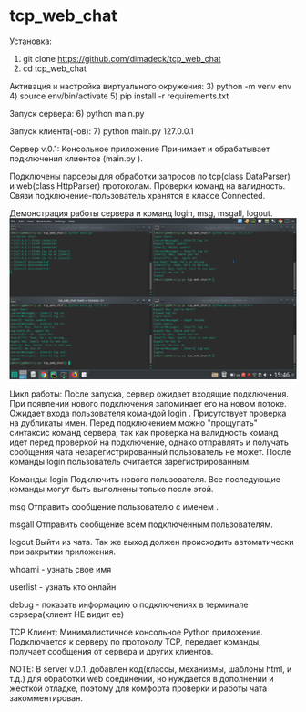 # tcp_web_chat

Установка:
1) git clone https://github.com/dimadeck/tcp_web_chat
2) cd tcp_web_chat

Активация и настройка виртуального окружения:
3) python -m venv env
4) source env/bin/activate
5) pip install -r requirements.txt

Запуск сервера:
6) python main.py

Запуск клиента(-ов):
7) python main.py 127.0.0.1

Сервер v.0.1:
Консольное приложение
Принимает и обрабатывает подключения клиентов (main.py <ip>).

Подключены парсеры для обработки запросов по tcp(class DataParser) и web(class HttpParser) протоколам.
Проверки команд на валидность.
Связи подключение-пользователь хранятся в классе Connected.

Демонстрация работы сервера и команд login, msg, msgall, logout.
![alt text](github01.png)

Цикл работы:
После запуска, сервер ожидает входящие подключения. При появлении нового подключения запоминает его на новом потоке.
Ожидает входа пользователя командой login <username>. Присутствует проверка на дубликаты имен. Перед подключением можно
"прощупать" синтаксис команд сервера, так как проверка на валидность команд идет перед проверкой на подключение,
однако отправлять и получать сообщения чата незарегистрированный пользователь не может. После команды login <username>
пользователь считается зарегистрированным.

Команды:
login <username> Подключить нового пользователя. Все последующие команды могут быть выполнены только после этой.

msg <username> <text> Отправить сообщение <text> пользователю с именем <username>.

msgall <text> Отправить сообщение <text> всем подключенным пользователям.

logout Выйти из чата. Так же выход должен происходить автоматически при закрытии приложения.

whoami - узнать свое имя

userlist - узнать кто онлайн

debug - показать информацию о подключениях в терминале сервера(клиент НЕ видит ее)


TCP Клиент:
Минималистичное консольное Python приложение.
Подключается к серверу по протоколу TCP, передает команды, получает сообщения от сервера и других клиентов.


NOTE:
В server v.0.1. добавлен код(классы, механизмы, шаблоны html, и т.д.) для обработки web соединений, но нуждается
в дополнении и жесткой отладке, поэтому для комфорта проверки и работы чата закомментирован.